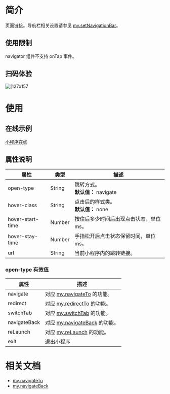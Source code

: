 # 简介

页面链接。导航栏相关设置请参见 [my.setNavigationBar](https://opendocs.alipay.com/mini/api/xwq8e6)。

## 使用限制

navigator 组件不支持 onTap 事件。

## 扫码体验

![|127x157](https://gw.alipayobjects.com/zos/skylark/f5c228d3-46e1-42d2-bc00-bfb4f48b726c/2018/jpeg/b69413a4-6c07-40df-bf34-be32a4987946.jpeg#align=left&display=inline&height=1906&margin=%5Bobject%20Object%5D&originHeight=1906&originWidth=1540&status=done&style=none&width=127)

# 使用

## 在线示例

[小程序在线](https://opendocs.alipay.com/openbox/mini/opendocs/basic-component?view=preview&defaultPage=pages/navigator/index&defaultOpenedFiles=pages/navigator/index&theme=light)

## 属性说明

| **属性**         | **类型** | **描述**                                |
| ---------------- | -------- | --------------------------------------- |
| open-type        | String   | 跳转方式。<br />**默认值：** navigate   |
| hover-class      | String   | 点击后的样式类。<br />**默认值：** none |
| hover-start-time | Number   | 按住后多少时间后出现点击状态，单位 ms。 |
| hover-stay-time  | Number   | 手指松开后点击状态保留时间，单位 ms。   |
| url              | String   | 当前小程序内的跳转链接。                |

### open-type 有效值

| **属性**     | **描述**                                          |
| ------------ | ------------------------------------------------- |
| navigate     | 对应 [my.navigateTo](/mini/api/zwi8gx) 的功能。   |
| redirect     | 对应 [my.redirectTo](/mini/api/fh18ky) 的功能。   |
| switchTab    | 对应 [my.switchTab](/mini/api/ui-tabbar) 的功能。 |
| navigateBack | 对应 [my.navigateBack](/mini/api/kc5zbx) 的功能。 |
| reLaunch     | 对应 [my.reLaunch](/mini/api/hmn54z) 的功能。     |
| exit         | 退出小程序                                        |

# 相关文档

- [my.navigateTo](https://opendocs.alipay.com/mini/api/zwi8gx)
- [my.navigateBack](https://opendocs.alipay.com/mini/api/kc5zbx)
